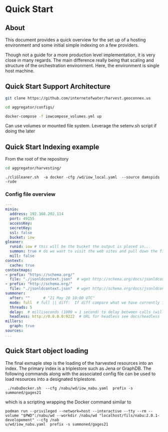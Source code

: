 # Quick Start

## About 

This document provides a quick overview for the set up of a hosting 
environment and some initial simple indexing on a few providers.  

Though not a guide for a more production level implementation, it 
is very close in many regards. The main difference really being
that scaling and structure of the orchestration environment.   Here,
the environment is single host machine.  

## Quick Start Support Architecture

```bash
git clone https://github.com/internetofwater/harvest.geoconnex.us
```

```bash
cd aggregator/configs/
```

```bash
docker-compose -f iowcompose_volumes.yml up
```

Can use volumes or mounted file system.  Leverage the setenv.sh script
if doing the later


## Quick Start Indexing example

From the root of the repository


```bash
cd aggregator/harvesting/
```

```
./cliGleaner.sh  -a docker -cfg /wd/iow_local.yaml  --source damspids -rude
```

### Config file overview


```yaml
---
minio:
  address: 192.168.202.114
  port: 49155
  accessKey:
  secretKey:
  ssl: false
  bucket: iow
gleaner:
  runid: iow # this will be the bucket the output is placed in...
  summon: true # do we want to visit the web sites and pull down the files
  mill: false
context:
  cache: true
contextmaps:
- prefix: "https://schema.org/"
  file: "./jsonldcontext.json"  # wget http://schema.org/docs/jsonldcontext.jsonld
- prefix: "http://schema.org/"
  file: "./jsonldcontext.json"  # wget http://schema.org/docs/jsonldcontext.jsonld
summoner:
  after: ""      # "21 May 20 10:00 UTC"   
  mode: full  # full || diff:  If diff compare what we have currently in gleaner to sitemap, get only new, delete missing
  threads: 5
  delay:  # milliseconds (1000 = 1 second) to delay between calls (will FORCE threads to 1) 
  headless: http://0.0.0.0:9222  # URL for headless see docs/headless
millers:
  graph: true
sources:
...
```


## Quick Start object loading

The final exmaple step is the loading of the harvested resources into an index.  The 
primary index is a triplestore such as Jena or GraphDB.  The following commands along
with the associated config file can be used to load resources into a designated triplestore.  

```
 ./nabuDocker.sh  --cfg /nabu/wd/iow_nabu.yaml  prefix -s summoned/gages21
```

which is a scripting wrapping the Docker command similar to 

```
podman run --privileged --network=host --interactive --tty --rm --volume "$PWD":/nabu/wd --workdir /nabu/wd "localhost/fils/nabu:2.0.1-developement" --cfg /nab
u/wd/iow_nabu.yaml  prefix -s summoned/gages21
```


